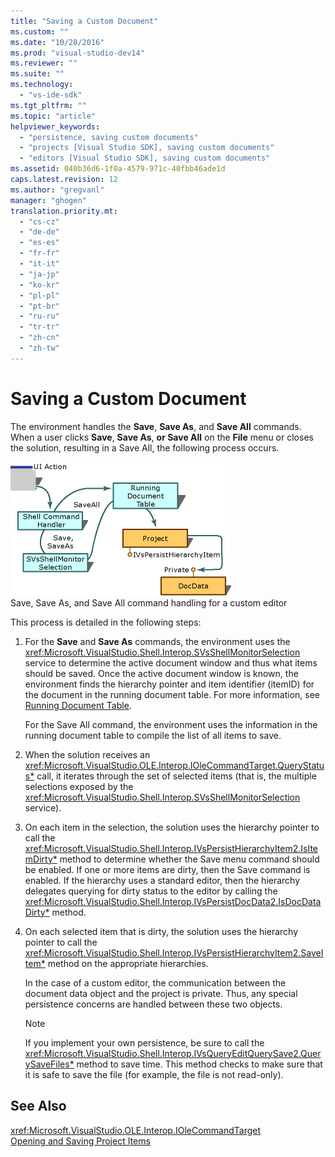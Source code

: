 ```yaml
---
title: "Saving a Custom Document"
ms.custom: ""
ms.date: "10/28/2016"
ms.prod: "visual-studio-dev14"
ms.reviewer: ""
ms.suite: ""
ms.technology: 
  - "vs-ide-sdk"
ms.tgt_pltfrm: ""
ms.topic: "article"
helpviewer_keywords: 
  - "persistence, saving custom documents"
  - "projects [Visual Studio SDK], saving custom documents"
  - "editors [Visual Studio SDK], saving custom documents"
ms.assetid: 040b36d6-1f0a-4579-971c-40fbb46ade1d
caps.latest.revision: 12
ms.author: "gregvanl"
manager: "ghogen"
translation.priority.mt: 
  - "cs-cz"
  - "de-de"
  - "es-es"
  - "fr-fr"
  - "it-it"
  - "ja-jp"
  - "ko-kr"
  - "pl-pl"
  - "pt-br"
  - "ru-ru"
  - "tr-tr"
  - "zh-cn"
  - "zh-tw"
---
```

# Saving a Custom Document
The environment handles the **Save**, **Save As**, and **Save All** commands. When a user clicks **Save**, **Save As**, **or Save All** on the **File** menu or closes the solution, resulting in a Save All, the following process occurs.  
  
 ![Customer Editor Save](../../extensibility/internals/media/private.gif "Private")  
Save, Save As, and Save All command handling for a custom editor  
  
 This process is detailed in the following steps:  
  
1.  For the **Save** and **Save As** commands, the environment uses the <xref:Microsoft.VisualStudio.Shell.Interop.SVsShellMonitorSelection> service to determine the active document window and thus what items should be saved. Once the active document window is known, the environment finds the hierarchy pointer and item identifier (itemID) for the document in the running document table. For more information, see [Running Document Table](../../extensibility/internals/running-document-table.md).  
  
     For the Save All command, the environment uses the information in the running document table to compile the list of all items to save.  
  
2.  When the solution receives an <xref:Microsoft.VisualStudio.OLE.Interop.IOleCommandTarget.QueryStatus*> call, it iterates through the set of selected items (that is, the multiple selections exposed by the <xref:Microsoft.VisualStudio.Shell.Interop.SVsShellMonitorSelection> service).  
  
3.  On each item in the selection, the solution uses the hierarchy pointer to call the <xref:Microsoft.VisualStudio.Shell.Interop.IVsPersistHierarchyItem2.IsItemDirty*> method to determine whether the Save menu command should be enabled. If one or more items are dirty, then the Save command is enabled. If the hierarchy uses a standard editor, then the hierarchy delegates querying for dirty status to the editor by calling the <xref:Microsoft.VisualStudio.Shell.Interop.IVsPersistDocData2.IsDocDataDirty*> method.  
  
4.  On each selected item that is dirty, the solution uses the hierarchy pointer to call the <xref:Microsoft.VisualStudio.Shell.Interop.IVsPersistHierarchyItem2.SaveItem*> method on the appropriate hierarchies.  
  
     In the case of a custom editor, the communication between the document data object and the project is private. Thus, any special persistence concerns are handled between these two objects.  
  
    > [!NOTE]
    >  If you implement your own persistence, be sure to call the <xref:Microsoft.VisualStudio.Shell.Interop.IVsQueryEditQuerySave2.QuerySaveFiles*> method to save time. This method checks to make sure that it is safe to save the file (for example, the file is not read-only).  
  
## See Also  
 <xref:Microsoft.VisualStudio.OLE.Interop.IOleCommandTarget>   
 [Opening and Saving Project Items](../../extensibility/internals/opening-and-saving-project-items.md)